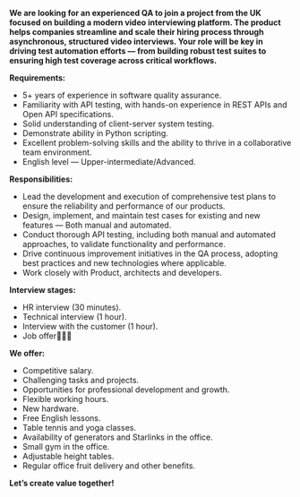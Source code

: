 **We are looking for an experienced QA to join a project from the UK focused
on building a modern video interviewing platform. The product helps companies
streamline and scale their hiring process through asynchronous, structured
video interviews. Your role will be key in driving test automation efforts —
from building robust test suites to ensuring high test coverage across
critical workflows.**  
  
**Requirements:**

  * 5+ years of experience in software quality assurance.
  * Familiarity with API testing, with hands-on experience in REST APIs and Open API specifications.
  * Solid understanding of client-server system testing.
  * Demonstrate ability in Python scripting.
  * Excellent problem-solving skills and the ability to thrive in a collaborative team environment.
  * English level — Upper-intermediate/Advanced.

**Responsibilities:**

  * Lead the development and execution of comprehensive test plans to ensure the reliability and performance of our products.
  * Design, implement, and maintain test cases for existing and new features — Both manual and automated.
  * Conduct thorough API testing, including both manual and automated approaches, to validate functionality and performance.
  * Drive continuous improvement initiatives in the QA process, adopting best practices and new technologies where applicable.
  * Work closely with Product, architects and developers.

**Interview stages:**

  * HR interview (30 minutes).
  * Technical interview (1 hour).
  * Interview with the customer (1 hour).
  * Job offer🎉🎉🎉

**We offer:**

  * Competitive salary.
  * Challenging tasks and projects.
  * Opportunities for professional development and growth.
  * Flexible working hours.
  * New hardware.
  * Free English lessons.
  * Table tennis and yoga classes.
  * Availability of generators and Starlinks in the office.
  * Small gym in the office.
  * Adjustable height tables.
  * Regular office fruit delivery and other benefits.

**Let’s create value together!**